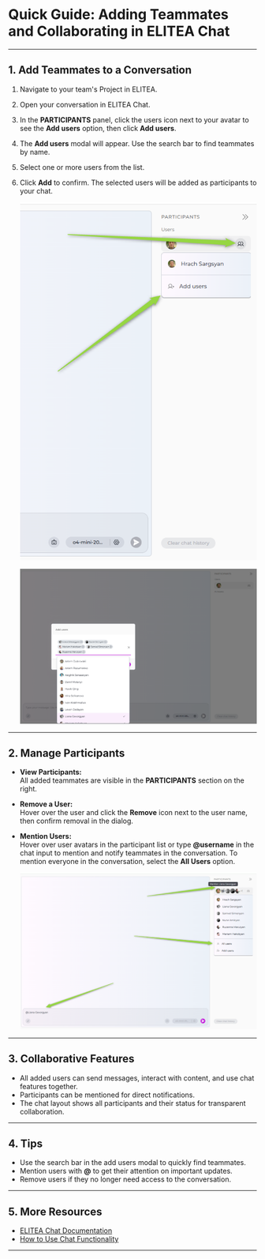 # Quick Guide: Adding Teammates and Collaborating in ELITEA Chat

---

## 1. Add Teammates to a Conversation

1. Navigate to your team's Project in ELITEA.
2. Open your conversation in ELITEA Chat.
3. In the **PARTICIPANTS** panel, click the users icon next to your avatar to see the **Add users** option, then click **Add users**.
4. The **Add users** modal will appear. Use the search bar to find teammates by name.
5. Select one or more users from the list.
6. Click **Add** to confirm. The selected users will be added as participants to your chat.

   ![Add users panel](../img/quick-start/add_user/add_user.png)

   ![Select users](../img/quick-start/add_user/select_user.png)

---

## 2. Manage Participants

- **View Participants:**  
  All added teammates are visible in the **PARTICIPANTS** section on the right.

- **Remove a User:**  
  Hover over the user and click the **Remove** icon next to the user name, then confirm removal in the dialog.

- **Mention Users:**  
  Hover over user avatars in the participant list or type **@username** in the chat input to mention and notify teammates in the conversation. To mention everyone in the conversation, select the **All Users** option.

   ![Mention users](../img/quick-start/add_user/mention.png)

---

## 3. Collaborative Features

- All added users can send messages, interact with content, and use chat features together.
- Participants can be mentioned for direct notifications.
- The chat layout shows all participants and their status for transparent collaboration.

---

## 4. Tips

- Use the search bar in the add users modal to quickly find teammates.
- Mention users with **@** to get their attention on important updates.
- Remove users if they no longer need access to the conversation.

---

## 5. More Resources
 
- [ELITEA Chat Documentation](../platform-documentation/menus/chat.md)
- [How to Use Chat Functionality](../how-tos/how-to-use-chat-functionality.md)

---